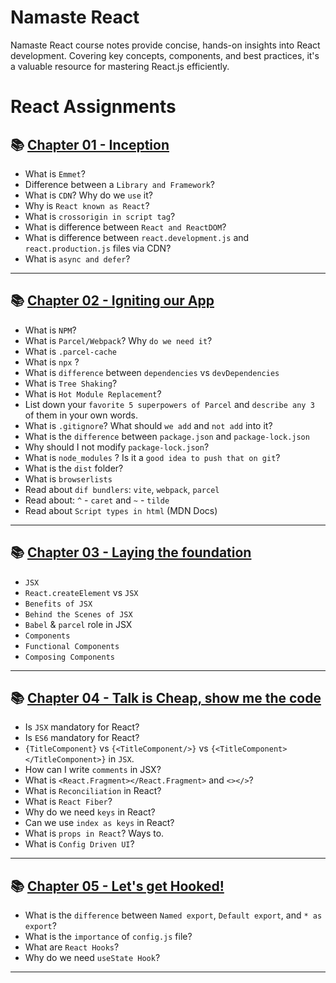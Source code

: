 # Namaste React

Namaste React course notes provide concise, hands-on insights into React development. Covering key concepts, components, and best practices, it's a valuable resource for mastering React.js efficiently.

# React Assignments

## 📚 [Chapter 01 - Inception](https://github.com/SunilKumarKV/namaste-react/tree/main/Episode%20-%2001%20-%20Inception)

- What is `Emmet`?
- Difference between a `Library and Framework`?
- What is `CDN`? Why do we `use` it?
- Why is `React known as React`?
- What is `crossorigin in script tag`?
- What is difference between `React and ReactDOM`?
- What is difference between `react.development.js` and `react.production.js` files via CDN?
- What is `async and defer`?

---

## 📚 [Chapter 02 - Igniting our App](https://github.com/SunilKumarKV/namaste-react/tree/main/Episode%20-%2002%20-%20Igniting%20our%20App)

- What is `NPM`?
- What is `Parcel/Webpack`? Why `do we need it`?
- What is `.parcel-cache`
- What is `npx` ?
- What is `difference` between `dependencies` vs `devDependencies`
- What is `Tree Shaking`?
- What is `Hot Module Replacement`?
- List down your `favorite 5 superpowers of Parcel` and `describe any 3` of them in your
  own words.
- What is `.gitignore`? What should `we add` and `not add` into it?
- What is the `difference` between `package.json` and `package-lock.json`
- Why should I not modify `package-lock.json`?
- What is `node_modules` ? Is it a `good idea to push that on git`?
- What is the `dist` folder?
- What is `browserlists`
- Read about `dif bundlers`: `vite`, `webpack`, `parcel`
- Read about: `^` - `caret` and `~` - `tilde`
- Read about `Script types in html` (MDN Docs)

---

## 📚 [Chapter 03 - Laying the foundation](https://github.com/SunilKumarKV/namaste-react/tree/main/Episode%20-%2002%20-%20Igniting%20our%20App)

- `JSX`
- `React.createElement` vs `JSX`
- `Benefits of JSX`
- `Behind the Scenes of JSX`
- `Babel` & `parcel` role in JSX
- `Components`
- `Functional Components`
- `Composing Components`

---

## 📚 [Chapter 04 - Talk is Cheap, show me the code](https://github.com/SunilKumarKV/namaste-react/tree/main/Episode%20-%2004%20-%20Talk%20is%20cheap%2C%20show%20me%20the%20code)

- Is `JSX` mandatory for React?
- Is `ES6` mandatory for React?
- `{TitleComponent}` vs `{<TitleComponent/>}` vs `{<TitleComponent></TitleComponent>}` in `JSX`.
- How can I write `comments` in JSX?
- What is `<React.Fragment></React.Fragment>` and `<></>`?
- What is `Reconciliation` in React?
- What is `React Fiber`?
- Why do we need `keys` in React?
- Can we use `index as keys` in React?
- What is `props in React`? Ways to.
- What is `Config Driven UI`?

---

## 📚 [Chapter 05 - Let's get Hooked!](https://github.com/SunilKumarKV/namaste-react/tree/main/Episode%20-%2002%20-%20Igniting%20our%20App)

- What is the `difference` between `Named export`, `Default export`, and `* as export`?
- What is the `importance` of `config.js` file?
- What are `React Hooks`?
- Why do we need `useState Hook`?

---

